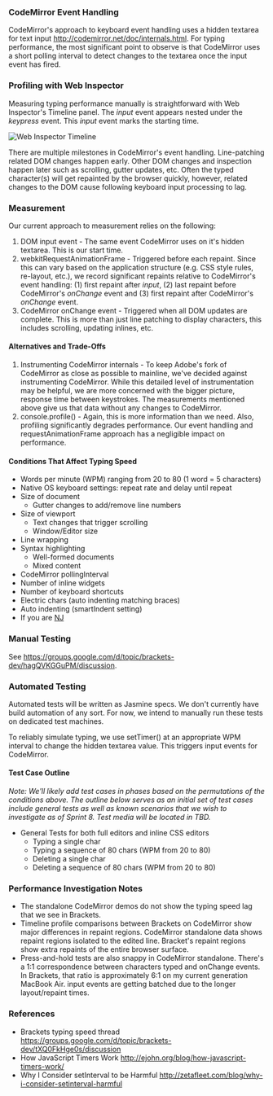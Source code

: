 ### CodeMirror Event Handling
CodeMirror's approach to keyboard event handling uses a hidden textarea for text input <http://codemirror.net/doc/internals.html>. For typing performance, the most significant point to observe is that CodeMirror uses a short polling interval to detect changes to the textarea once the input event has fired.

### Profiling with Web Inspector
Measuring typing performance manually is straightforward with Web Inspector's Timeline panel. The _input_ event appears nested under the _keypress_ event. This _input_ event marks the starting time.

![Web Inspector Timeline](https://github.com/adobe/brackets/wiki/screenshots/performance-typing-webinspector-thumb.png)

There are multiple milestones in CodeMirror's event handling. Line-patching related DOM changes happen early. Other DOM changes and inspection happen later such as scrolling, gutter updates, etc. Often the typed character(s) will get repainted by the browser quickly, however, related changes to the DOM cause following keyboard input processing to lag.
### Measurement
Our current approach to measurement relies on the following:

1. DOM input event - The same event CodeMirror uses on it's hidden textarea. This is our start time.
2. webkitRequestAnimationFrame - Triggered before each repaint. Since this can vary based on the application structure (e.g. CSS style rules, re-layout, etc.), we record significant repaints relative to CodeMirror's event handling: (1) first repaint after _input_, (2) last repaint before CodeMirror's _onChange_ event and (3) first repaint after CodeMirror's _onChange_ event.
3. CodeMirror onChange event - Triggered when all DOM updates are complete. This is more than just line patching to display characters, this includes scrolling, updating inlines, etc.

#### Alternatives and Trade-Offs
1. Instrumenting CodeMirror internals - To keep Adobe's fork of CodeMirror as close as possible to mainline, we've decided against instrumenting CodeMirror. While this detailed level of instrumentation may be helpful, we are more concerned with the bigger picture, response time between keystrokes. The measurements mentioned above give us that data without any changes to CodeMirror.
2. console.profile() - Again, this is more information than we need. Also, profiling significantly degrades performance. Our event handling and requestAnimationFrame approach has a negligible impact on performance.

#### Conditions That Affect Typing Speed
* Words per minute (WPM) ranging from 20 to 80 (1 word = 5 characters)
* Native OS keyboard settings: repeat rate and delay until repeat
* Size of document
    * Gutter changes to add/remove line numbers
* Size of viewport
    * Text changes that trigger scrolling
    * Window/Editor size
* Line wrapping
* Syntax highlighting
    * Well-formed documents
    * Mixed content
* CodeMirror pollingInterval
* Number of inline widgets
* Number of keyboard shortcuts
* Electric chars (auto indenting matching braces)
* Auto indenting (smartIndent setting)
* If you are [NJ](https://github.com/njx)

### Manual Testing
See https://groups.google.com/d/topic/brackets-dev/hagQVKGGuPM/discussion.

### Automated Testing
Automated tests will be written as Jasmine specs. We don't currently have build automation of any sort. For now, we intend to manually run these tests on dedicated test machines.

To reliably simulate typing, we use setTimer() at an appropriate WPM interval to change the hidden textarea value. This triggers input events for CodeMirror.

#### Test Case Outline

_Note: We'll likely add test cases in phases based on the permutations of the conditions above. The outline below serves as an initial set of test cases include general tests as well as known scenarios that we wish to investigate as of Sprint 8. Test media will be located in TBD._

* General Tests for both full editors and inline CSS editors
    * Typing a single char
    * Typing a sequence of 80 chars (WPM from 20 to 80)
    * Deleting a single char
    * Deleting a sequence of 80 chars (WPM from 20 to 80)

### Performance Investigation Notes

* The standalone CodeMirror demos do not show the typing speed lag that we see in Brackets.
* Timeline profile comparisons between Brackets on CodeMirror show major differences in repaint regions. CodeMirror standalone data shows repaint regions isolated to the edited line. Bracket's repaint regions show extra repaints of the entire browser surface.
* Press-and-hold tests are also snappy in CodeMirror standalone. There's a 1:1 correspondence between characters typed and onChange events. In Brackets, that ratio is approximately 6:1 on my current generation MacBook Air. input events are getting batched due to the longer layout/repaint times. 

### References
* Brackets typing speed thread <https://groups.google.com/d/topic/brackets-dev/tXQ0FkHge0s/discussion>
* How JavaScript Timers Work <http://ejohn.org/blog/how-javascript-timers-work/>
* Why I Consider setInterval to be Harmful <http://zetafleet.com/blog/why-i-consider-setinterval-harmful>